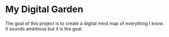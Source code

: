 # My Digital Garden
The goal of this project is to create a digital mind map of everything I know. It sounds ambitious but it is the goal.
